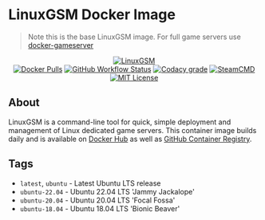 # LinuxGSM Docker Image

> Note this is the base LinuxGSM image. For full game servers use <a href="https://github.com/GameServerManagers/docker-gameserver">docker-gameserver</a>

<p align="center">
  <a href="https://linuxgsm.com"><img src="https://user-images.githubusercontent.com/4478206/197897104-bb718d2e-09a0-4f83-8e86-c829044750a9.jpg" alt="LinuxGSM"></a>
<br>
<a href="https://hub.docker.com/r/gameservermanagers/linuxgsm"><img src="https://img.shields.io/docker/pulls/gameservermanagers/linuxgsm.svg?style=flat-square&amp;logo=docker&amp;logoColor=white" alt="Docker Pulls"></a>
<a href="https://github.com/GameServerManagers/docker-linuxgsm/actions"><img alt="GitHub Workflow Status" src="https://img.shields.io/github/actions/workflow/status/GameServerManagers/docker-linuxgsm/docker-publish.yml?style=flat-square"></a>
<a href="https://www.codacy.com/gh/GameServerManagers/docker-linuxgsm/dashboard"><img src="https://img.shields.io/codacy/grade/42d400dcdd714ae080d77fcb40d00f1c?style=flat-square&logo=codacy&logoColor=white" alt="Codacy grade"></a>
<a href="https://developer.valvesoftware.com/wiki/SteamCMD"><img src="https://img.shields.io/badge/SteamCMD-000000?style=flat-square&amp;logo=Steam&amp;logoColor=white" alt="SteamCMD"></a>
<a href="https://github.com/GameServerManagers/docker-linuxgsm/blob/main/LICENSE"><img src="https://img.shields.io/github/license/gameservermanagers/docker-linuxgsm?style=flat-square" alt="MIT License"></a></p>

## About

LinuxGSM is a command-line tool for quick, simple deployment and management of Linux dedicated game servers. This container image builds daily and is available on [Docker Hub](https://hub.docker.com/r/gameservermanagers/linuxgsm) as well as [GitHub Container Registry](https://github.com/GameServerManagers/docker-linuxgsm/pkgs/container/linuxgsm).

## Tags

- `latest`, `ubuntu` - Latest Ubuntu LTS release
- `ubuntu-22.04` - Ubuntu 22.04 LTS 'Jammy Jackalope'
- `ubuntu-20.04` - Ubuntu 20.04 LTS 'Focal Fossa'
- `ubuntu-18.04` - Ubuntu 18.04 LTS 'Bionic Beaver'
